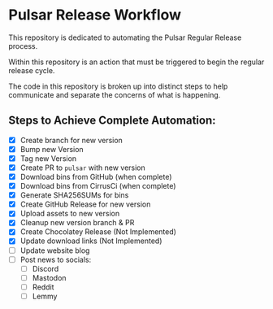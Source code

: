 # Pulsar Release Workflow

This repository is dedicated to automating the Pulsar Regular Release process.

Within this repository is an action that must be triggered to begin the regular release cycle.

The code in this repository is broken up into distinct steps to help communicate and separate the concerns of what is happening.

## Steps to Achieve Complete Automation:

- [X] Create branch for new version
- [X] Bump new Version
- [X] Tag new Version
- [X] Create PR to `pulsar` with new version
- [X] Download bins from GitHub (when complete)
- [X] Download bins from CirrusCi (when complete)
- [X] Generate SHA256SUMs for bins
- [X] Create GitHub Release for new version
- [X] Upload assets to new version
- [X] Cleanup new version branch & PR
- [X] Create Chocolatey Release (Not Implemented)
- [X] Update download links (Not Implemented)
- [ ] Update website blog
- [ ] Post news to socials:
  * [ ] Discord
  * [ ] Mastodon
  * [ ] Reddit
  * [ ] Lemmy
